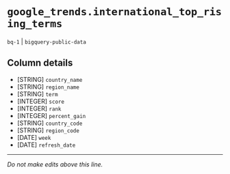 # `google_trends.international_top_rising_terms`
`bq-1` | `bigquery-public-data`

## Column details
* [STRING]    `country_name`
* [STRING]    `region_name`
* [STRING]    `term`
* [INTEGER]   `score`
* [INTEGER]   `rank`
* [INTEGER]   `percent_gain`
* [STRING]    `country_code`
* [STRING]    `region_code`
* [DATE]      `week`
* [DATE]      `refresh_date`

-------------------------------------------------------------------------------
*Do not make edits above this line.*
